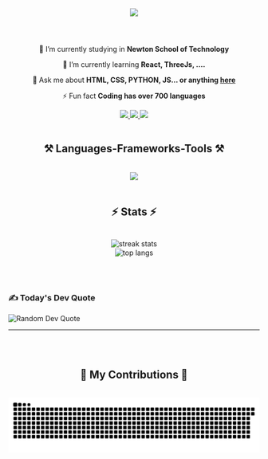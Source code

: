 

<h1 align="center">
    <img src="https://readme-typing-svg.herokuapp.com/?font=Righteous&size=35&center=true&vCenter=true&width=500&height=70&duration=4000&lines=Hi+There!+👋;+I'm+Rudraksh+Rathod!;" />
</h1>

<br/>

<div align="center">
 
 🔭 I’m currently studying in **Newton School of Technology**
 
 🌱 I’m currently learning **React, ThreeJs, ....**

💬 Ask me about **HTML, CSS, PYTHON, JS... or anything [here](https://github.com/Rudra-codee/Rudra-codee/issues)**

⚡ Fun fact **Coding has over 700 languages**

 </div>
 
<div align="center"> 
  <a href="rudraksh969977@gmail.com">
    <img src="https://img.shields.io/badge/Gmail-333333?style=for-the-badge&logo=gmail&logoColor=red" />
  </a>
  <a href="https://www.linkedin.com/in/rudraksh-rathod-5a891431a/" target="_blank">
    <img src="https://img.shields.io/badge/LinkedIn-0077B5?style=for-the-badge&logo=linkedin&logoColor=white" target="_blank" />
  </a>
  <a href="https://rudra-codee.github.io/RudrakshRathod/" target="_blank">
     <img src="https://img.shields.io/badge/Portfolio-FF5722?style=for-the-badge&logo=todoist&logoColor=white" target="_blank" /> <!-- sqlite, safari, google-chrome are other good icon options -->
  </a>
</div>
<br>
 
<h2 align="center">⚒️ Languages-Frameworks-Tools ⚒️</h2>
<br/>
<div align="center">
    <img src="https://skillicons.dev/icons?i=html,css,javascript,vscode,git,github,figma,python,react,tailwindcss" /><br>
</div>

<br/>

<h2 align="center">⚡ Stats ⚡</h2>
<br>
<div align=center>
  <img width=390 src="https://camo.githubusercontent.com/88f53a73b901a6417356a0a49fb0af35a0a42b08da62a8bf80eddaeca135f0db/68747470733a2f2f6769746875622d726561646d652d73746174732e76657263656c2e6170702f6170693f757365726e616d653d52756472612d636f646565267468656d653d616c676f6c696126686964655f626f726465723d66616c736526696e636c7564655f616c6c5f636f6d6d6974733d66616c736526636f756e745f707269766174653d66616c7365" alt="streak stats"/>
<!--   <img width=390 src="https://camo.githubusercontent.com/76c579da11b0ceef4c83785e33269f6fb4aea74122c736a367993711747f36b3/68747470733a2f2f6769746875622d726561646d652d73747265616b2d73746174732e6865726f6b756170702e636f6d2f3f757365723d52756472612d636f646565267468656d653d616c676f6c696126686964655f626f726465723d66616c7365" alt="readme stats" /> -->
  <br/>
  <img width=325 align="center" src="https://camo.githubusercontent.com/6b0094476502d8eb4f244b706463a7a2a293545730126acc3375f67c72632c0b/68747470733a2f2f6769746875622d726561646d652d73746174732e76657263656c2e6170702f6170692f746f702d6c616e67732f3f757365726e616d653d52756472612d636f646565267468656d653d616c676f6c696126686964655f626f726465723d66616c736526696e636c7564655f616c6c5f636f6d6d6974733d66616c736526636f756e745f707269766174653d66616c7365266c61796f75743d636f6d70616374" alt="top langs" />
</div>

<br/><br/>
    <div class="align-center bg-gray-800 p-6 rounded-lg shadow-lg w-full max-w-lg text-center">
        <h3 class="text-blue-400 text-lg font-semibold mb-4">✍️ Today's Dev Quote</h3>
        <img class="rounded-lg shadow-md mx-auto" src="https://quotes-github-readme.vercel.app/api?type=horizontal&theme=dark" alt="Random Dev Quote">
    </div>
<div align="center">
<hr/>

<br/>


</div>

<br/>
<div align="center">
  <h2>🐍 My Contributions 🐍</h2>
  <br>
    <picture>
      <source media="(prefers-color-scheme: dark)" srcset="https://raw.githubusercontent.com/Rudra-codee/Rudra-codee/output/github-snake-dark.svg" />
      <source media="(prefers-color-scheme: light)" srcset="https://raw.githubusercontent.com/Rudra-codee/Rudra-codee/output/github-snake.svg" />
      <img alt="github-snake" src="https://raw.githubusercontent.com/Rudra-codee/Rudra-codee/output/github-snake.svg" />
    </picture>
  <br/><br/><br/>
</div>

<!-- Proudly created with GPRM ( https://gprm.itsvg.in ) -->
